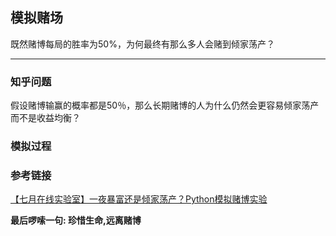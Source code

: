 ## 模拟赌场

既然赌博每局的胜率为50%，为何最终有那么多人会赌到倾家荡产？

----------
### 知乎问题
假设赌博输赢的概率都是50％，那么长期赌博的人为什么仍然会更容易倾家荡产而不是收益均衡？

### 模拟过程



### 参考链接
[【七月在线实验室】一夜暴富还是倾家荡产？Python模拟赌博实验][1]


**最后啰嗦一句: 珍惜生命,远离赌博**


  [1]: https://blog.csdn.net/T7SFOKzorD1JAYMSFk4/article/details/79989949